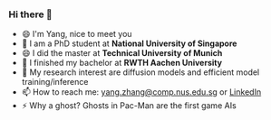 ### Hi there 👋


<!-- **YaNgZhAnG-V5/YaNgZhAnG-V5** is a ✨ _special_ ✨ repository because its `README.md` (this file) appears on your GitHub profile. -->

<!-- Here are some ideas to get you started: -->
- 😄 I'm Yang, nice to meet you
- 🤔 I am a PhD student at **National University of Singapore**
- 😄 I did the master at **Technical University of Munich**
- 🌱 I finished my bachelor at **RWTH Aachen University**
- 🔭 My research interest are diffusion models and efficient model training/inference
- 📫 How to reach me: yang.zhang@comp.nus.edu.sg or [LinkedIn](https://www.linkedin.com/in/yang-zhang-ml)
- ⚡ Why a ghost? Ghosts in Pac-Man are the first game AIs
<!-- - 👯 I’m looking to collaborate on ...
- 💬 Ask me about ...
- 😄 Pronouns: ...
- ⚡ Fun fact: ... -->
